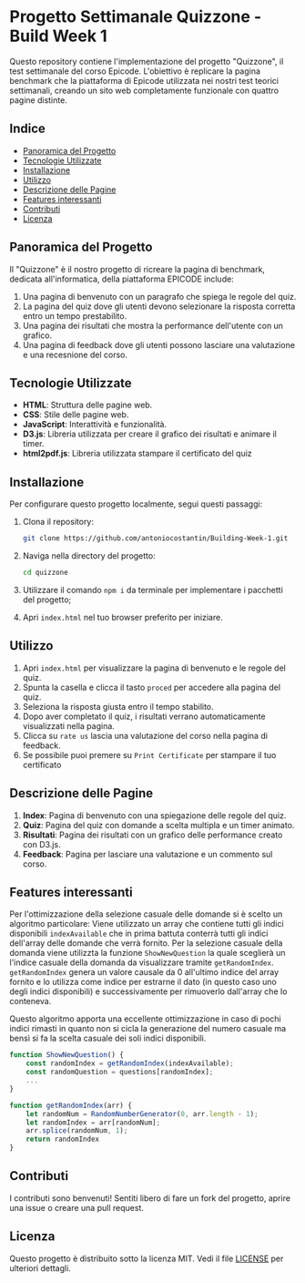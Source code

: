 # Progetto Settimanale Quizzone - Build Week 1

Questo repository contiene l'implementazione del progetto "Quizzone", il test settimanale del corso Epicode. L'obiettivo è replicare la pagina benchmark che la piattaforma di Epicode utilizzata nei nostri test teorici settimanali, creando un sito web completamente funzionale con quattro pagine distinte.

## Indice
- [Panoramica del Progetto](#panoramica-del-progetto)
- [Tecnologie Utilizzate](#tecnologie-utilizzate)
- [Installazione](#installazione)
- [Utilizzo](#utilizzo)
- [Descrizione delle Pagine](#descrizione-delle-pagine)
- [Features interessanti](#Features-interessanti)
- [Contributi](#contributi)
- [Licenza](#licenza)

## Panoramica del Progetto

Il "Quizzone" è il nostro progetto di ricreare la pagina di benchmark, dedicata all'informatica, della piattaforma EPICODE include:
1. Una pagina di benvenuto con un paragrafo che spiega le regole del quiz.
2. La pagina del quiz dove gli utenti devono selezionare la risposta corretta entro un tempo prestabilito.
3. Una pagina dei risultati che mostra la performance dell'utente con un grafico.
4. Una pagina di feedback dove gli utenti possono lasciare una valutazione e una recesnione del corso.

## Tecnologie Utilizzate

- **HTML**: Struttura delle pagine web.
- **CSS**: Stile delle pagine web.
- **JavaScript**: Interattività e funzionalità.
- **D3.js**: Libreria utilizzata per creare il grafico dei risultati e animare il timer.
- **html2pdf.js**: Libreria utilizzata stampare il certificato del quiz

## Installazione

Per configurare questo progetto localmente, segui questi passaggi:

1. Clona il repository:
    ```sh
    git clone https://github.com/antoniocostantin/Building-Week-1.git
    ```

2. Naviga nella directory del progetto:
    ```sh
    cd quizzone
    ```

3. Utilizzare il comando `npm i` da terminale per implementare i pacchetti del progetto;


4. Apri `index.html` nel tuo browser preferito per iniziare.


## Utilizzo

1. Apri `index.html` per visualizzare la pagina di benvenuto e le regole del quiz.
2. Spunta la casella e clicca il tasto `proced` per accedere alla pagina del quiz.
3. Seleziona la risposta giusta entro il tempo stabilito.
4. Dopo aver completato il quiz, i risultati verrano automaticamente visualizzati nella pagina.
5. Clicca su `rate us` lascia una valutazione del corso nella pagina di feedback.
6. Se possibile puoi premere su `Print Certificate` per stampare il tuo certificato

## Descrizione delle Pagine

1. **Index**: Pagina di benvenuto con una spiegazione delle regole del quiz.
2. **Quiz**: Pagina del quiz con domande a scelta multipla e un timer animato.
3. **Risultati**: Pagina dei risultati con un grafico delle performance creato con D3.js.
4. **Feedback**: Pagina per lasciare una valutazione e un commento sul corso.

## Features interessanti

Per l'ottimizzazione della selezione casuale delle domande si è scelto un algoritmo particolare:
Viene utilizzato un array che contiene tutti gli indici disponibili `indexAvailable` che in prima battuta conterrà tutti gli indici dell'array delle domande che verrà fornito.
Per la selezione casuale della domanda viene utilizzta la funzione `ShowNewQuestion` la quale sceglierà un l'indice casuale della domanda da visualizzare tramite `getRandomIndex`.
`getRandomIndex` genera un valore causale da 0 all'ultimo indice del array fornito e lo utilizza come indice per estrarne il dato (in questo caso uno degli indici disponibili) e successivamente per rimuoverlo dall'array che lo conteneva.

Questo algoritmo apporta una eccellente ottimizzazione in caso di pochi indici rimasti in quanto non si cicla la generazione del numero casuale ma bensì si fa la scelta casuale dei soli indici disponibili.

```javascript
function ShowNewQuestion() {
    const randomIndex = getRandomIndex(indexAvailable);
    const randomQuestion = questions[randomIndex];
    ...
}
```

```javascript
function getRandomIndex(arr) {
    let randomNum = RandomNumberGenerator(0, arr.length - 1);
    let randomIndex = arr[randomNum];
    arr.splice(randomNum, 1);
    return randomIndex
}
```



## Contributi

I contributi sono benvenuti! Sentiti libero di fare un fork del progetto, aprire una issue o creare una pull request.

## Licenza

Questo progetto è distribuito sotto la licenza MIT. Vedi il file [LICENSE](LICENSE) per ulteriori dettagli.
